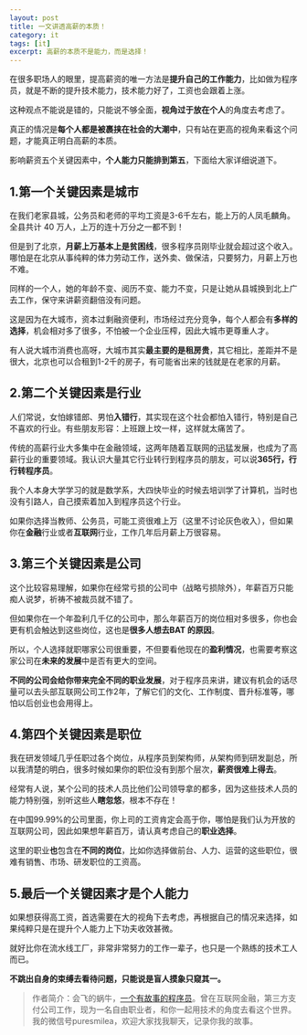 ```yaml
---
layout: post
title: 一文讲透高薪的本质！
category: it
tags: [it]
excerpt: 高薪的本质不是能力，而是选择！
---
```


在很多职场人的眼里，提高薪资的唯一方法是**提升自己的工作能力**，比如做为程序员，就是不断的提升技术能力，技术能力好了，工资也会跟着上涨。

这种观点不能说是错的，只能说不够全面，**视角过于放在个人**的角度去考虑了。

真正的情况是**每个人都是被裹挟在社会的大潮中**，只有站在更高的视角来看这个问题，才能真正明白高薪的本质。

影响薪资五个关键因素中，**个人能力只能排到第五**，下面给大家详细说道下。

## 1.第一个关键因素是城市

在我们老家县城，公务员和老师的平均工资是3-6千左右，能上万的人凤毛麟角。全县共计 40 万人，上万的连十万分之一都不到！

但是到了北京，**月薪上万基本上是贫困线**，很多程序员刚毕业就会超过这个收入。哪怕是在北京从事纯粹的体力劳动工作，送外卖、做保洁，只要努力，月薪上万也不难。

同样的一个人，她的年龄不变、阅历不变、能力不变，只是让她从县城换到北上广去工作，保守来讲薪资翻倍没有问题。

这是因为在大城市，资本过剩融资便利，市场经过充分竞争，每个人都会有**多样的选择**，机会相对多了很多，不怕被一个企业压榨，因此大城市更尊重人才。

有人说大城市消费也高呀，大城市其实**最主要的是租房贵**，其它相比，差距并不是很大，北京也可以合租到1-2千的房子，有可能省出来的钱就是在老家的月薪。

## 2.第二个关键因素是行业

人们常说，女怕嫁错郎、男怕**入错行**，其实现在这个社会都怕入错行，特别是自己不喜欢的行业。有些朋友形容：上班跟上坟一样，这样就太痛苦了。

传统的高薪行业大多集中在金融领域，这两年随着互联网的迅猛发展，也成为了高薪行业的重要领域。我认识大量其它行业转行到程序员的朋友，可以说**365行，行行转程序员**。

我个人本身大学学习的就是数学系，大四快毕业的时候去培训学了计算机，当时也没有引路人，自己摸索着加入到程序员这个行业。

如果你选择当教师、公务员，可能工资很难上万（这里不讨论灰色收入），但如果你在**金融**行业或者**互联网**行业，工作几年后月薪上万很容易。

## 3.第三个关键因素是公司

这个比较容易理解，如果你在经常亏损的公司中（战略亏损除外），年薪百万只能痴人说梦，祈祷不被裁员就不错了。

但如果你在一个年盈利几千亿的公司中，那么年薪百万的岗位相对多很多，你也会更有机会触达到这些岗位，这也是**很多人想去BAT 的原因**。

所以，个人选择就职哪家公司很重要，不但要看他现在的**盈利情况**，也需要考察这家公司在**未来的发展**中是否有更大的空间。

**不同的公司会给你带来完全不同的职业发展**，对于程序员来讲，建议有机会的话尽量可以去头部互联网公司工作2年，了解它们的文化、工作制度、晋升标准等，哪怕以后创业也会用得上。

## 4.第四个关键因素是职位

我在研发领域几乎任职过各个岗位，从程序员到架构师，从架构师到研发副总，所以我清楚的明白，很多时候如果你的职位没有到那个层次，**薪资很难上得去**。

经常有人说，某个公司的技术人员比他们公司领导拿的都多，因为这些技术人员的能力特别强，别听这些人**瞎忽悠**，根本不存在！

在中国99.99%的公司里面，你上司的工资肯定会高于你，哪怕是我们认为开放的互联网公司，因此如果想年薪百万，请认真考虑自己的**职业选择**。

这里的职业**也**包含在**不同的岗位**，比如你选择做前台、人力、运营的这些职位，很难有销售、市场、研发职位的工资高。

## 5.最后一个关键因素才是个人能力

如果想获得高工资，首选需要在大的视角下去考虑，再根据自己的情况来选择，如果纯粹只是在提升个人能力上下功夫收效甚微。

就好比你在流水线工厂，非常非常努力的工作一辈子，也只是一个熟练的技术工人而已。

**不跳出自身的束缚去看待问题，只能说是盲人摸象只窥其一。**


>作者简介：会飞的蜗牛，[一个有故事的程序员](http://www.ityouknow.com/life/2020/03/19/xinzi-10year.html)。曾在互联网金融，第三方支付公司工作，现为一名自由职业者，和你一起用技术的角度去看这个世界。我的微信号puresmilea，欢迎大家找我聊天，记录你我的故事。
